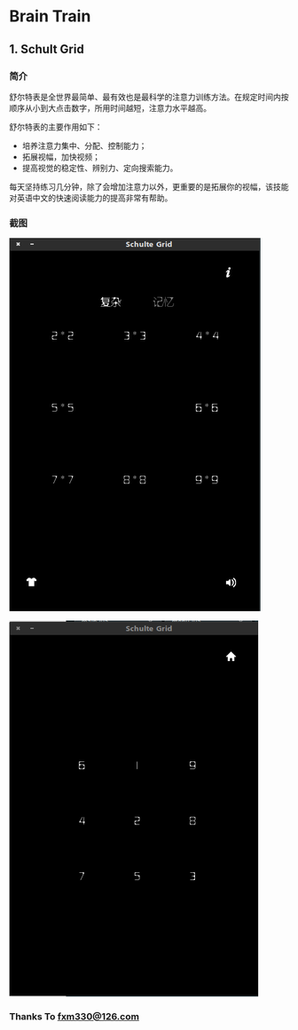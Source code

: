 # Brain Train

## 1. Schult Grid

### 简介

舒尔特表是全世界最简单、最有效也是最科学的注意力训练方法。在规定时间内按顺序从小到大点击数字，所用时间越短，注意力水平越高。 

舒尔特表的主要作用如下： 
+ 培养注意力集中、分配、控制能力； 
+ 拓展视幅，加快视频； 
+ 提高视觉的稳定性、辨别力、定向搜索能力。 

每天坚持练习几分钟，除了会增加注意力以外，更重要的是拓展你的视幅，该技能对英语中文的快速阅读能力的提高非常有帮助。

### 截图

![pic1](./schulte-grid/lua/screenshot/Selection_001.png)

![pic2](./schulte-grid/lua/screenshot/Selection_002.png)



### Thanks To fxm330@126.com